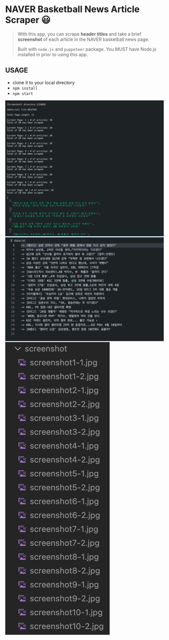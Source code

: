 # NAVER Basketball News Article Scraper :smiley:

  > With this app, you can scrape **header titles** and take a brief **screenshot** of each article in the NAVER basketball news page.
  > 
  > Built with <code>node.js</code> and <code>puppeteer</code> package. You MUST have Node.js installed in prior to using this app.
  >

## USAGE
- clone it to your local directory
- <code>npm install</code>
- <code>npm start</code>

![Scraping...](./images/1.png)
![Scraping...](./images/2.png)
![Scraping...](./images/3.png)

